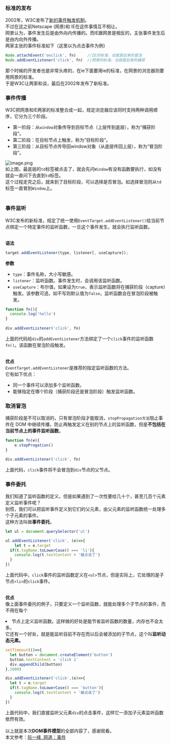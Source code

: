 <a name="EdaNH"></a>
### 标准的发布
2002年，W3C发布了[新的事件触发机制](https://www.w3.org/TR/DOM-Level-2-Events/)。<br />不过在这之前Netscape (网景)和 IE在这件事情互不相让。<br />网景认为，事件发生后是由外向内传播的。而IE跟网景是相反的，主张事件发生后是由内向外传播。<br />两家主张的事件标准如下（这里以为点击事件为例）
```javascript
Node.attachEvent('onclick', fn)		//IE的标准，也就是后来的冒泡
Node.addEventListener('click', fn)	//网景的标准，也就是后来的捕获
```
那个时候的开发者也是非常头疼的，在ie下面要用ie的标准，在网景的浏览器则要用网景的标准。<br />于是W3C让两家和谈，最后在2002年发布了新标准。
<a name="NQrU5"></a>
### 事件传播
W3C把网景和IE两家的标准整合成一起，规定浏览器应该同时支持两种调用顺序，它分为三个阶段。

- 第一阶段：从`window`对象传导到目标节点（上层传到底层），称为“捕获阶段”。
- 第二阶段：在目标节点上触发，称为“目标阶段”。
- 第三阶段：从目标节点传导回window对象（从底层传回上层），称为“冒泡阶段”。

![image.png](https://cdn.nlark.com/yuque/0/2021/png/2506859/1631026094931-53215ca4-28c5-4b2f-ac08-a4346894c72a.png#clientId=u0c6cf31a-1042-4&from=paste&height=526&id=u56341aef&margin=%5Bobject%20Object%5D&name=image.png&originHeight=706&originWidth=673&originalType=url&ratio=1&size=144583&status=done&style=shadow&taskId=u03100115-ceae-4615-a15d-ce69b733bf4&width=501)<br />如上图，最底层的`td`标签被点击了，就会先问`Window`有没有函数要执行，如没有就会一直问下去直到`td`标签。<br />这个过程走完之后，就来到了目标阶段，可以选择是否冒泡。如选择冒泡则从`td`标签一直冒到`Window`上。<br />​<br />
<a name="gbaPx"></a>
### 事件监听
W3C发布的新标准，规定了统一使用`EventTarget.addEventListener()`给当前节点绑定一个特定事件的监听函数，一旦这个事件发生，就会执行监听函数。<br />​

**语法**
```javascript
target.addEventListener(type, listener[, useCapture]);
```
**参数**​

- `type`：事件名称，大小写敏感。
- `listener`：监听函数。事件发生时，会调用该监听函数。
- `useCapture`：布尔值，如果设为`true`，表示监听函数将在捕获阶段（capture）触发。该参数可选，如不写则默认值为`false`，监听函数会在冒泡阶段被触发。
```javascript
function fn(){
  console.log('hello')
}
        
div.addEventListener('click', fn)
```
上面的代码给`div`的`addEventListener`方法绑定了一个`click`事件的监听函数`fn()`。该函数在冒泡阶段触发。<br />**​**

**优点**<br />`EventTarget.addEventListener`是推荐的指定监听函数的方法。<br />它有如下优点：

- 同一个事件可以添加多个监听函数。
- 能够指定在哪个阶段（捕获阶段还是冒泡阶段）触发监听函数。
<a name="z0y6V"></a>
### 取消冒泡
捕获阶段是不可以取消的，只有冒泡阶段才能取消，`stopPropagation方法`阻止事件在 DOM 中继续传播，防止再触发定义在别的节点上的监听函数，但是**不包括在当前节点上的事件监听函数**。
```javascript
function fn(e){
	e.stopProgation()
}

div.addEventListener('click', fn)
```
上面代码，`click`事件将不会冒泡到`div`节点的父节点。
<a name="PaUx4"></a>
### 事件委托
我们知道了监听函数的定义，但是如果遇到了一次性要给几十个，甚至几百个元素定义监听事件呢？<br />别慌，我们可以把监听事件定义到它们的父元素，由父元素的监听函数统一处理多个子元素的事件。<br />这种方法叫做**事件委托**。
```javascript
let ul = document.querySelector('ul')

ul.addEventListener('click', (e)=>{
	let t = e.target
  if(t.tagName.toLowerCase() === 'li'){
    console.log(t.textContent + '被点击了')
  }
})
```
上面代码中，`click`事件的监听函数定义在`<ul>`节点，但是实际上，它处理的是子节点`<li>`的`click`事件。<br />​

**优点**<br />像上面事件委托的例子，只要定义一个监听函数，就能处理多个子节点的事件，而不用在每个<li>节点上定义监听函数。这样做的好处是能节省监听函数的数量，内存也不会太多。<br />它还有一个好处，就是能监听目前不存在而以后会被添加的子节点，这个叫**监听动态元素。**
```javascript
setTimeout(()=>{
  let button = document.createElement('button')
  button.textContent = 'click 1'
  div.appendChild(button)
},1000)

div.addEventListener('click',(e)=>{
  let t = e.target
  if(t.tagName.toLowerCase() === 'button'){
    console.log(t.textContent + '被点击了')
  }
})
```
上面代码中，我们直接监听父元素`div`的点击事件，这样它一添加子元素监听函数依然有效。<br />
<br />以上就是本次**DOM事件模型**的全部内容了，感谢观看。<br />本文参考：[阮一峰. 网道：事件](https://wangdoc.com/javascript/events/index.html)<br />​<br />
